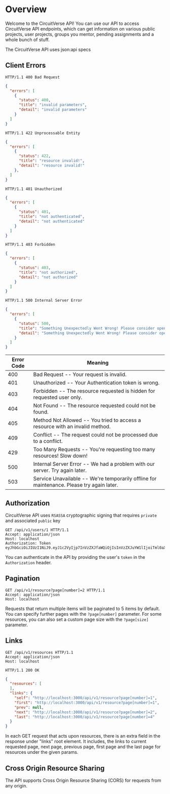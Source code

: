 # Overview

Welcome to the CircuitVerse API! You can use our API to access CircuitVerse API endpoints, which can get information on various public projects, user projects, groups you mentor, pending assignments and a whole bunch of stuff.

<aside class="success">The CircuitVerse API uses json:api specs</aside>

## Client Errors

```http
HTTP/1.1 400 Bad Request
```

```json
{
  "errors": [
    {
      "status": 400,
      "title": "invalid parameters",
      "detail": "invalid parameters"
    }
  ]
}
```

```http
HTTP/1.1 422 Unprocessable Entity
```

```json
{
  "errors": [
    {
      "status": 422,
      "title": "resource invalid!",
      "detail": "resource invalid!"
    },
  ]
}
```

```http
HTTP/1.1 401 Unauthorized
```

```json
{
  "errors": [
    {
      "status": 401,
      "title": "not authenticated",
      "detail": "not authenticated"
    }
  ]
}
```

```http
HTTP/1.1 403 Forbidden
```

```json
{
  "errors": [
    {
      "status": 403,
      "title": "not authorized",
      "detail": "not authorized"
    }
  ]
}
```

```http
HTTP/1.1 500 Internal Server Error
```

```json
{
  "errors": [
    {
      "status": 500,
      "title": "Something Unexpectedly Went Wrong! Please consider opening a github issue :)",
      "detail": "Something Unexpectedly Went Wrong! Please consider opening a github issue :)"
    }
  ]
}
```

| Error Code | Meaning|
| ---------- |------------------------------------------------------|
| 400        | Bad Request -- Your request is invalid.|
| 401        | Unauthorized -- Your Authentication token is wrong.|
| 403        | Forbidden -- The resource requested is hidden for requested user only.|
| 404        | Not Found -- The resource requested could not be found.|
| 405        | Method Not Allowed -- You tried to access a resource with an invalid method.|
| 409        | Conflict -- The request could not be processed due to a conflict.|
| 429        | Too Many Requests -- You're requesting too many resources! Slow down!|
| 500        | Internal Server Error -- We had a problem with our server. Try again later.|
| 503        | Service Unavailable -- We're temporarily offline for maintenance. Please try again later.|

## Authorization
CircuitVerse API uses `RSASSA` cryptographic signing that requires `private` and associated `public` key

```http
GET /api/v1/users/1 HTTP/1.1
Accept: application/json
Host: localhost
Authorization: Token eyJhbGciOiJIUzI1NiJ9.eyJ1c2VyIjp7InVzZXJfaWQiOjIsInVzZXJuYW1lIjoiTml0aXNoIEFnZ2Fyd2FsIiwiZW1haWwiOiJyb3lhbG5pdGlzaDIxQGdtYWlsLmNvbSJ9LCJleHAiOjE1ODkyMDI5ODF9.tHRLJeQGuLiJ1Ncc2tQSaNiQnbrnERKuOPERfZeNnF8
```

You can authenticate in the API by providing the user's `token` in the `Authorization` header.

## Pagination

```http
GET /api/v1/resource?page[number]=2 HTTP/1.1
Accept: application/json
Host: localhost
```

Requests that return multiple items will be paginated to 5 items by default.
You can specify further pages with the `?page[number]` parameter. For some resources, you can also set a custom page size with the `?page[size]` parameter.

## Links

```http
GET /api/v1/resources HTTP/1.1
Accept: application/json
Host: localhost
```

```http
HTTP/1.1 200 OK
```
```json
{
  "resources": [
  ],
  "links": {
    "self": "http://localhost:3000/api/v1/resource?page[number]=1",
    "first": "http://localhost:3000/api/v1/resource?page[number]=1",
    "prev": null,
    "next": "http://localhost:3000/api/v1/resource?page[number]=2",
    "last": "http://localhost:3000/api/v1/resource?page[number]=4"
  }
}
```

In each GET request that acts upon resources, there is an extra field in the response under "links" root element.
It includes, the links to current requested page, next page, previous page, first page and the last page for resources under the given params.

## Cross Origin Resource Sharing 
The API supports Cross Origin Resource Sharing (CORS) for requests from any origin.
